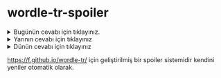 # wordle-tr-spoiler

<details>
  <summary>Bugünün cevabı için tıklayınız.</summary>
  <br>
    <b> takla </b>
</details>

<details>
  <summary>Yarının cevabı için tıklayınız</summary>
  <br>
   <b> kuyum </b>
</details>

<details>
  <summary>Dünün cevabı için tıklayınız </summary>
  <br>
  <b> coşuş </b>
</details>

https://f.github.io/wordle-tr/ için geliştirilmiş bir spoiler sistemidir kendini yeniler otomatik olarak.

